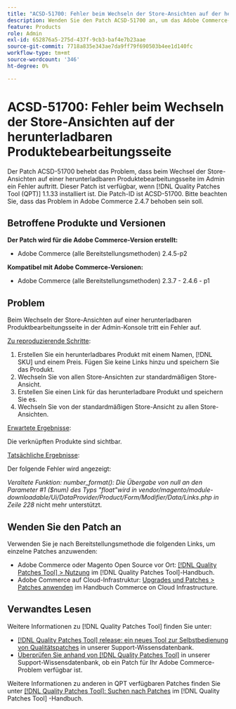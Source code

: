 ```yaml
---
title: "ACSD-51700: Fehler beim Wechseln der Store-Ansichten auf der herunterladbaren Produktebearbeitungsseite"
description: Wenden Sie den Patch ACSD-51700 an, um das Adobe Commerce-Problem zu beheben, bei dem beim Wechseln der Store-Ansichten auf einer herunterladbaren Produktebearbeitungsseite im Admin ein Fehler auftritt.
feature: Products
role: Admin
exl-id: 652876a5-275d-437f-9cb3-baf4e7b23aae
source-git-commit: 7718a835e343ae7da9ff79f690503b4ee1d140fc
workflow-type: tm+mt
source-wordcount: '346'
ht-degree: 0%

---
```


# ACSD-51700: Fehler beim Wechseln der Store-Ansichten auf der herunterladbaren Produktebearbeitungsseite

Der Patch ACSD-51700 behebt das Problem, dass beim Wechsel der Store-Ansichten auf einer herunterladbaren Produktebearbeitungsseite im Admin ein Fehler auftritt. Dieser Patch ist verfügbar, wenn [!DNL Quality Patches Tool (QPT)] 1.1.33 installiert ist. Die Patch-ID ist ACSD-51700. Bitte beachten Sie, dass das Problem in Adobe Commerce 2.4.7 behoben sein soll.

## Betroffene Produkte und Versionen

**Der Patch wird für die Adobe Commerce-Version erstellt:**

* Adobe Commerce (alle Bereitstellungsmethoden) 2.4.5-p2

**Kompatibel mit Adobe Commerce-Versionen:**

* Adobe Commerce (alle Bereitstellungsmethoden) 2.3.7 - 2.4.6 - p1

## Problem

Beim Wechseln der Store-Ansichten auf einer herunterladbaren Produktbearbeitungsseite in der Admin-Konsole tritt ein Fehler auf.

<u>Zu reproduzierende Schritte</u>:

1. Erstellen Sie ein herunterladbares Produkt mit einem Namen, [!DNL SKU] und einem Preis. Fügen Sie keine Links hinzu und speichern Sie das Produkt.
1. Wechseln Sie von allen Store-Ansichten zur standardmäßigen Store-Ansicht.
1. Erstellen Sie einen Link für das herunterladbare Produkt und speichern Sie es.
1. Wechseln Sie von der standardmäßigen Store-Ansicht zu allen Store-Ansichten.

<u>Erwartete Ergebnisse</u>:

Die verknüpften Produkte sind sichtbar.

<u>Tatsächliche Ergebnisse</u>:

Der folgende Fehler wird angezeigt:

*Veraltete Funktion: number_format(): Die Übergabe von null an den Parameter #1 ($num) des Typs &quot;float&quot;wird in vendor/magento/module-downloadable/Ui/DataProvider/Product/Form/Modifier/Data/Links.php in Zeile 228* nicht mehr unterstützt.

## Wenden Sie den Patch an

Verwenden Sie je nach Bereitstellungsmethode die folgenden Links, um einzelne Patches anzuwenden:

* Adobe Commerce oder Magento Open Source vor Ort: [[!DNL Quality Patches Tool] > Nutzung](https://experienceleague.adobe.com/docs/commerce-operations/tools/quality-patches-tool/usage.html) im [!DNL Quality Patches Tool]-Handbuch.
* Adobe Commerce auf Cloud-Infrastruktur: [Upgrades und Patches > Patches anwenden](https://experienceleague.adobe.com/docs/commerce-cloud-service/user-guide/develop/upgrade/apply-patches.html) im Handbuch Commerce on Cloud Infrastructure.

## Verwandtes Lesen

Weitere Informationen zu [!DNL Quality Patches Tool] finden Sie unter:

* [[!DNL Quality Patches Tool] release: ein neues Tool zur Selbstbedienung von Qualitätspatches](/help/announcements/adobe-commerce-announcements/magento-quality-patches-released-new-tool-to-self-serve-quality-patches.md) in unserer Support-Wissensdatenbank.
* [Überprüfen Sie anhand von  [!DNL Quality Patches Tool]](/help/support-tools/patches-available-in-qpt-tool/check-patch-for-magento-issue-with-magento-quality-patches.md) in unserer Support-Wissensdatenbank, ob ein Patch für Ihr Adobe Commerce-Problem verfügbar ist.

Weitere Informationen zu anderen in QPT verfügbaren Patches finden Sie unter [[!DNL Quality Patches Tool]: Suchen nach Patches](https://experienceleague.adobe.com/tools/commerce-quality-patches/index.html) im [!DNL Quality Patches Tool] -Handbuch.
